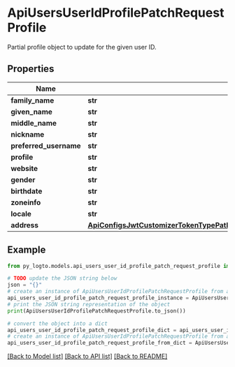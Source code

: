 # ApiUsersUserIdProfilePatchRequestProfile

Partial profile object to update for the given user ID.

## Properties

Name | Type | Description | Notes
------------ | ------------- | ------------- | -------------
**family_name** | **str** |  | [optional] 
**given_name** | **str** |  | [optional] 
**middle_name** | **str** |  | [optional] 
**nickname** | **str** |  | [optional] 
**preferred_username** | **str** |  | [optional] 
**profile** | **str** |  | [optional] 
**website** | **str** |  | [optional] 
**gender** | **str** |  | [optional] 
**birthdate** | **str** |  | [optional] 
**zoneinfo** | **str** |  | [optional] 
**locale** | **str** |  | [optional] 
**address** | [**ApiConfigsJwtCustomizerTokenTypePathGet200ResponseOneOfContextSampleUserProfileAddress**](ApiConfigsJwtCustomizerTokenTypePathGet200ResponseOneOfContextSampleUserProfileAddress.md) |  | [optional] 

## Example

```python
from py_logto.models.api_users_user_id_profile_patch_request_profile import ApiUsersUserIdProfilePatchRequestProfile

# TODO update the JSON string below
json = "{}"
# create an instance of ApiUsersUserIdProfilePatchRequestProfile from a JSON string
api_users_user_id_profile_patch_request_profile_instance = ApiUsersUserIdProfilePatchRequestProfile.from_json(json)
# print the JSON string representation of the object
print(ApiUsersUserIdProfilePatchRequestProfile.to_json())

# convert the object into a dict
api_users_user_id_profile_patch_request_profile_dict = api_users_user_id_profile_patch_request_profile_instance.to_dict()
# create an instance of ApiUsersUserIdProfilePatchRequestProfile from a dict
api_users_user_id_profile_patch_request_profile_from_dict = ApiUsersUserIdProfilePatchRequestProfile.from_dict(api_users_user_id_profile_patch_request_profile_dict)
```
[[Back to Model list]](../README.md#documentation-for-models) [[Back to API list]](../README.md#documentation-for-api-endpoints) [[Back to README]](../README.md)



